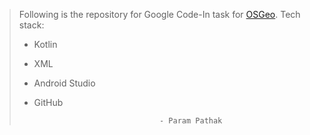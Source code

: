 > Following is the repository for Google Code-In task for [OSGeo](https://www.osgeo.org/ "OSGeo"). 
> Tech stack: 
> * Kotlin
> * XML
> * Android Studio
> * GitHub
>
>                                   - Param Pathak
